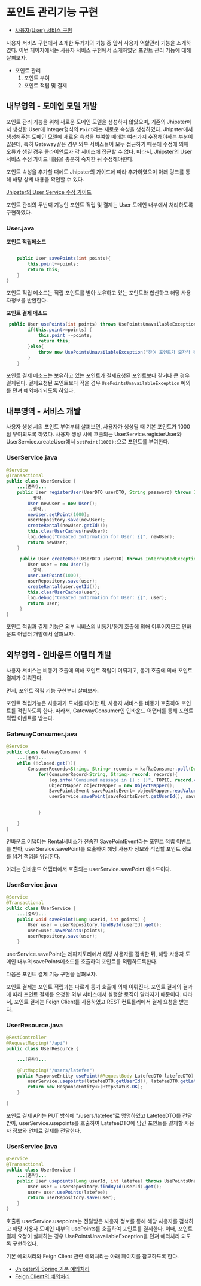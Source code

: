 # 포인트 관리기능 구현

- [사용자(User) 서비스 구현](/contents/user_businesslogic.md) 

사용자 서비스 구현에서 소개한 두가지의 기능 중 앞서 사용자 역할관리 기능을 소개하였다.
이번 페이지에서는 사용자 서비스 구현에서 소개하였던 포인트 관리 기능에 대해 살펴보자.

- 포인트 관리
    1. 포인트 부여
    2. 포인트 적립 및 결제
   
## 내부영역 - 도메인 모델 개발

포인트 관리 기능을 위해 새로운 도메인 모델을 생성하지 않았으며, 기존의 Jhipster에서 생성한 User에 Integer형식의 `Point`라는 새로운 속성을 생성하였다.
Jhipster에서 생성해주는 도메인 모델에 새로운 속성을 부여할 때에는 여러가지 수정해야하는 부분이 많은데, 특히 Gateway같은 경우 외부 서비스들이 모두 접근하기 때문에 수정에 의해 오류가 생길 경우 클라이언트가 각 서비스에 접근할 수 없다. 따라서, Jhipster의 User 서비스 수정 가이드 내용을 충분히 숙지한 뒤 수정해야한다.

포인트 속성을 추가할 때에도 Jhipster의 가이드에 따라 추가하였으며 아래 링크를 통해 해당 상세 내용을 확인할 수 있다.

[Jhipster의 User Service 수정 가이드](https://www.jhipster.tech/tips/022_tip_registering_user_with_additional_information.html)

포인트 관리의 두번째 기능인 포인트 적립 및 결제는 User 도메인 내부에서 처리하도록 구현하였다.

### User.java

**포인트 적립메소드**

```java

    public User savePoints(int points){
        this.point+=points;
        return this;
    }
}
```
포인트 적립 메소드는 적립 포인트를 받아 보유하고 있는 포인트와 합산하고 해당 사용자정보를 반환한다.

**포인트 결제 메소드**

```java
 public User usePoints(int points) throws UsePointsUnavailableException{
        if(this.point>=points) {
            this.point -=points;
            return this;
        }else{
            throw new UsePointsUnavailableException("잔여 포인트가 모자라 결제가 불가능 합니다.");
        }
    }
```
포인트 결제 메소드는 보유하고 있는 포인트가 결제요청된 포인트보다 같거나 큰 경우 결제된다. 결제요청된 포인트보다 적을 경우 `UsePointsUnavailableException` 예외를 던져 예외처리되도록 하였다.

## 내부영역 - 서비스 개발

사용자 생성 시의 포인트 부여부터 살펴보면, 사용자가 생성될 때 기본 포인트가 1000점 부여되도록 하였다. 사용자 생성 시에 호출되는 UserService.registerUser와 UserService.createUser에서 `setPoint(1000);`으로 포인트를 부여한다.

### UserService.java

```java
@Service
@Transactional
public class UserService {
    ...(중략)...
    public User registerUser(UserDTO userDTO, String password) throws InterruptedException, ExecutionException, JsonProcessingException {
        ..생략..
        User newUser = new User();
        ..생략..
        newUser.setPoint(1000);
        userRepository.save(newUser);
        createRental(newUser.getId());
        this.clearUserCaches(newUser);
        log.debug("Created Information for User: {}", newUser);
        return newUser;
    }

     public User createUser(UserDTO userDTO) throws InterruptedException, ExecutionException, JsonProcessingException {
        User user = new User();
        ..생략..
        user.setPoint(1000);
        userRepository.save(user);
        createRental(user.getId());
        this.clearUserCaches(user);
        log.debug("Created Information for User: {}", user);
        return user;
     }
}
```

포인트 적립과 결제 기능은 외부 서비스의 비동기/동기 호출에 의해 이루어지므로 인바운드 어댑터 개발에서 살펴보자.

## 외부영역 - 인바운드 어댑터 개발

사용자 서비스는 비동기 호출에 의해 포인트 적립이 이뤄지고, 동기 호출에 의해 포인트 결제가 이뤄진다.

먼저, 포인트 적립 기능 구현부터 살펴보자. 

포인트 적립기능은 사용자가 도서를 대여한 뒤, 사용자 서비스를 비동기 호출하여 포인트를 적립하도록 한다. 따라서, GatewayConsumer인 인바운드 어댑터를 통해 포인트 적립 이벤트를 받는다.

### GatewayConsumer.java

```java
@Service
public class GatewayConsumer {
    ...(중략)...
    while (!closed.get()){
        ConsumerRecords<String, String> records = kafkaConsumer.poll(Duration.ofSeconds(3));
            for(ConsumerRecord<String, String> record: records){
                log.info("Consumed message in {} : {}", TOPIC, record.value());
                ObjectMapper objectMapper = new ObjectMapper();
                SavePointsEvent savePointsEvent= objectMapper.readValue(record.value(), SavePointsEvent.class);
                userService.savePoint(savePointsEvent.getUserId(), savePointsEvent.getPoints());


            }

    }
}
```
인바운드 어댑터는 Rental서비스가 전송한 SavePointEvent라는 포인트 적립 이벤트를 받아, userService.savePoint를 호출하여 해당 사용자 정보와 적립할 포인트 정보를 넘겨 책임을 위임한다.

아래는 인바운드 어댑터에서 호출되는 userService.savePoint 메소드이다. 

### UserService.java

```java
@Service
@Transactional
public class UserService {
    ...(중략)...
    public void savePoint(Long userId, int points) {
        User user = userRepository.findById(userId).get();
        user=user.savePoints(points);
        userRepository.save(user);
    }
```
userService.savePoint는 레파지토리에서 해당 사용자를 검색한 뒤, 해당 사용자 도메인 내부의 savePoints메소드를 호출하여 포인트를 적립하도록한다.

다음은 포인트 결제 기능 구현을 살펴보자.

포인트 결제는 포인트 적립과는 다르게 동기 호출에 의해 이뤄진다. 포인트 결제의 결과에 따라 포인트 결제를 요청한 외부 서비스에서 실행할 로직이 달라지기 때문이다.
따라서, 포인트 결제는 Feign Client를 사용하였고 REST 컨트롤러에서 결제 요청을 받는다.

### UserResource.java

```java
@RestController
@RequestMapping("/api")
public class UserResource {

    ...(중략)...

    @PutMapping("/users/latefee")
    public ResponseEntity usePoint(@RequestBody LatefeeDTO latefeeDTO) throws UsePointsUnavailableException {
        userService.usepoints(latefeeDTO.getUserId(), latefeeDTO.getLatefee());
        return new ResponseEntity<>(HttpStatus.OK);
    }

}
```
포인트 결제 API는 PUT 방식에 "/users/latefee"로 명명하였고 LatefeeDTO를 전달받아, userService.usepoints를 호출하여 LatefeeDTO에 담긴 포인트를 결제할 사용자 정보와 연체료 결제를 전달한다.

### UserService.java

```java
@Service
@Transactional
public class UserService {
    ...(중략)...
    public User usepoints(Long userId, int latefee) throws UsePointsUnavailableException {
        User user = userRepository.findById(userId).get();
        user= user.usePoints(latefee);
        return userRepository.save(user);
    }
}
```
호출된 userService.usepoints는 전달받은 사용자 정보를 통해 해당 사용자를 검색하고 해당 사용자 도메인 내부의 usePoints를 호출하여 포인트를 결제한다.
이때, 포인트 결제 요청이 실패하는 경우 UsePointsUnavailableException을 던져 예외처리 되도록 구현하였다.

기본 예외처리와 Feign Client 관련 예외처리는 아래 페이지를 참고하도록 한다.

- [Jhipster와 Spring 기본 예외처리](https://engineering-skcc.github.io/msa/jhipster-exception/)
- [Feign Client의 예외처리](https://engineering-skcc.github.io/msa/jhipster-feign/)
